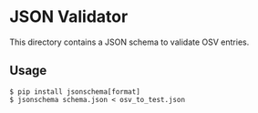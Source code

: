 # JSON Validator

This directory contains a JSON schema to validate OSV entries.

## Usage

```
$ pip install jsonschema[format]
$ jsonschema schema.json < osv_to_test.json
```
